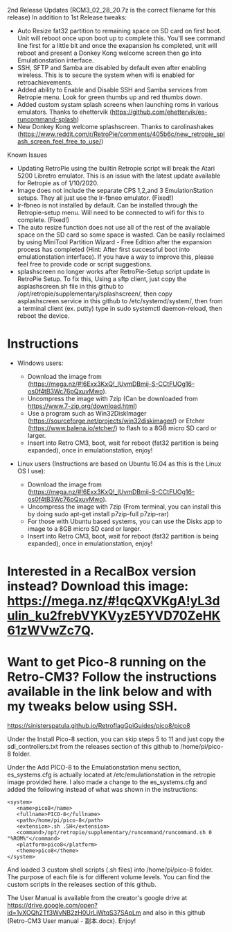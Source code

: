 2nd Release Updates (RCM3_02_28_20.7z is the correct filename for this release)
In addition to 1st Release tweaks:

-  Auto Resize fat32 partition to remaining space on SD card on first boot.  Unit will reboot once upon boot up to complete this.  You'll see command line first for a little bit and once the exapansion hs completed, unit will reboot and present a Donkey Kong welcome screen then go into Emulationstation interface.
-  SSH, SFTP and Samba are disabled by default even after enabling wireless.  This is to secure the system when wifi is enabled for retroachievements.
-  Added ability to Enable and Disable SSH and Samba services from Retropie menu.  Look for green thumbs up and red thumbs down.
-  Added custom systam splash screens when launching roms in various emulators.  Thanks to ehettervik (https://github.com/ehettervik/es-runcommand-splash)
-  New Donkey Kong welcome splashscreen.  Thanks to carolinashakes (https://www.reddit.com/r/RetroPie/comments/405b6c/new_retropie_splash_screen_feel_free_to_use/)

Known Issues
-  Updating RetroPie using the builtin Retropie script will break the Atari 5200 Libretro emulator.  This is an issue with the latest update available for Retropie as of 1/10/2020.
-  Image does not include the separate CPS 1,2,and 3 EmulationStation setups.  They all just use the lr-fbneo emulator. (Fixed!)
-  lr-fbneo is not installed by default.  Can be installed through the Retropie-setup menu.  Will need to be connected to wifi for this to complete. (Fixed!)
-  The auto resize function does not use all of the rest of the available space on the SD card so some space is wasted.  Can be easily reclaimed by using MiniTool Partition Wizard - Free Edition after the expansion process has completed (Hint: After first successful boot into emulationstation interface).  If you have a way to improve this, please feel free to provide code or script suggestions.
- splashscreen no longer works after RetroPie-Setup script update in RetroPie Setup.  To fix this, Using a sftp client, just copy the asplashscreen.sh file in this github to /opt/retropie/supplementary/splashscreen/, then copy asplashscreen.service in this github to /etc/systemd/system/, then from a terminal client (ex. putty) type in sudo systemctl daemon-reload, then reboot the device.

#  Instructions
-  Windows users:
   -  Download the image from (https://mega.nz/#!6Exx3KxQ!_lUvmDBmij-S-CCtFUOg16-os0f4tB3Wc76pQxuvMwo).        
   -  Uncompress the image with 7zip (Can be downloaded from https://www.7-zip.org/download.html)
   -  Use a program such as Win32DiskImager (https://sourceforge.net/projects/win32diskimager/) or Etcher (https://www.balena.io/etcher/) to flash to a 8GB micro SD card or larger.
   -  Insert into Retro CM3, boot, wait for reboot (fat32 partition is being expanded), once in emulationstation, enjoy!

-  Linux users (Instructions are based on Ubuntu 16.04 as this is the Linux OS I use):
   -  Download the image from (https://mega.nz/#!6Exx3KxQ!_lUvmDBmij-S-CCtFUOg16-os0f4tB3Wc76pQxuvMwo).         
   -  Uncompress the image with 7zip (From terminal, you can install this by doing sudo apt-get install p7zip-full p7zip-rar)   
   -  For those with Ubuntu based systems, you can use the Disks app to image to a 8GB micro SD card or larger.
   -  Insert into Retro CM3, boot, wait for reboot (fat32 partition is being expanded), once in emulationstation, enjoy!

# Interested in a RecalBox version instead?  Download this image: https://mega.nz/#!qcQXVKgA!yL3dulin_ku2frebVYKVyzE5YVD70ZeHK61zWVwZc7Q.

# Want to get Pico-8 running on the Retro-CM3?  Follow the instructions available in the link below and with my tweaks below using SSH.
https://sinisterspatula.github.io/RetroflagGpiGuides/pico8/pico8

Under the Install Pico-8 section, you can skip steps 5 to 11 and just copy the sdl_controllers.txt from the releases section of this github to /home/pi/pico-8 folder.

Under the Add PICO-8 to the Emulationstation menu section, es_systems.cfg is actually located at /etc/emulationstation in the retropie image provided here.  I also made a change to the es_systems.cfg and added the following instead of what was shown in the instructions:

```
<system>
   <name>pico8</name>
   <fullname>PICO-8</fullname>
   <path>/home/pi/pico-8</path>
   <extension>.sh .SH</extension>
   <command>/opt/retropie/supplementary/runcommand/runcommand.sh 0 "%ROM%"</command>
   <platform>pico8</platform>
   <theme>pico8</theme>
</system>
``` 

And loaded 3 custom shell scripts (.sh files) into /home/pi/pico-8 folder.  The purpose of each file is for different volume levels.  You can find the custom scripts in the releases section of this github. 

The User Manual is available from the creator's google drive at https://drive.google.com/open?id=1vXOQh2Tf3WvNB2zH0UrLiWtqS37SApLm and also in this github (Retro-CM3 User manual - 副本.docx).
Enjoy!
 

